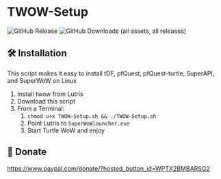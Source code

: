 # TWOW-Setup
![GitHub Release](https://img.shields.io/github/v/release/TheLinuxITGuy/TWOW-Setup?style=for-the-badge&labelColor=%231A365D&color=%23E9FC12)
![GitHub Downloads (all assets, all releases)](https://img.shields.io/github/downloads/TheLinuxITGuy/TWOW-Setup/total?style=for-the-badge&labelColor=%231A365D&color=%23E9FC12)


## 🛠️ Installation
This script makes it easy to install tDF, pfQuest, pfQuest-turtle, SuperAPI, and SuperWoW on Linux

1. Install twow from Lutris
2. Download this script
3. From a Terminal: 
    1. `chmod u+x TWOW-Setup.sh && ./TWOW-Setup.sh`
    2. Point Lutris to `SuperWoWlauncher.exe`
    3. Start Turtle WoW and enjoy

## 💖 Donate
https://www.paypal.com/donate/?hosted_button_id=WPTX2BMBARSG2
